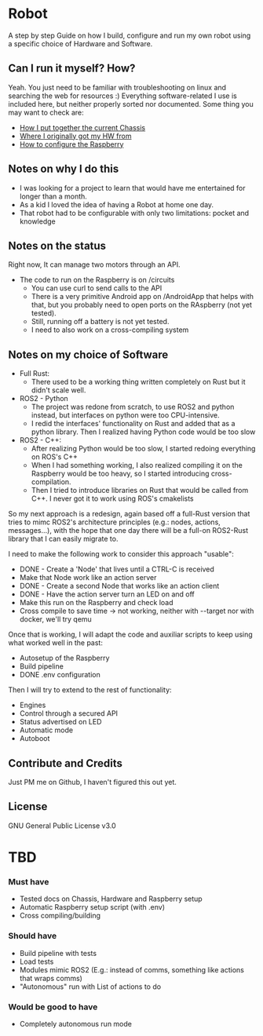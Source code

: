 # Robot

A step by step Guide on how I build, configure and run my own robot using a specific choice of Hardware and Software.

## Can I run it myself? How?

Yeah. You just need to be familiar with troubleshooting on linux and searching the web for resources :) 
Everything software-related I use is included here, but neither properly sorted nor documented.
Some thing you may want to check are:
- [How I put together the current Chassis](https://github.com/angelalonso/robot/blob/master/docs/000_Base_Chassis.md)
- [Where I originally got my HW from](https://github.com/angelalonso/robot/blob/master/docs/000_Base_ShoppingList.md)
- [How to configure the Raspberry](https://github.com/angelalonso/robot/blob/master/docs/000_Base_Raspberry_raspbian.md)
 

## Notes on why I do this

- I was looking for a project to learn that would have me entertained for longer than a month.
- As a kid I loved the idea of having a Robot at home one day.
- That robot had to be configurable with only two limitations: pocket and knowledge 

## Notes on the status

Right now, It can manage two motors through an API. 
- The code to run on the Raspberry is on /circuits
  - You can use curl to send calls to the API
  - There is a very primitive Android app on /AndroidApp that helps with that, but you probably need to open ports on the RAspberry (not yet tested).
  - Still, running off a battery is not yet tested.
  - I need to also work on a cross-compiling system

## Notes on my choice of Software

- Full Rust:
  - There used to be a working thing written completely on Rust but it didn't scale well.
- ROS2 - Python
  - The project was redone from scratch, to use ROS2 and python instead, but interfaces on python were too CPU-intensive.
  - I redid the interfaces' functionality on Rust and added that as a python library. Then I realized having Python code would be too slow
- ROS2 - C++:
  - After realizing Python would be too slow, I started redoing everything on ROS's C++
  - When I had something working, I also realized compiling it on the Raspberry would be too heavy, so I started introducing cross-compilation.
  - Then I tried to introduce libraries on Rust that would be called from C++. I never got it to work using ROS's cmakelists

So my next approach is a redesign, again based off a full-Rust version that tries to mimc ROS2's architecture principles (e.g.: nodes, actions, messages...), with the hope that one day there will be a full-on ROS2-Rust library that I can easily migrate to.

I need to make the following work to consider this approach "usable":
- DONE - Create a 'Node' that lives until a CTRL-C is received
- Make that Node work like an action server
- DONE - Create a second Node that works like an action client
- DONE - Have the action server turn an LED on and off
- Make this run on the Raspberry and check load
- Cross compile to save time -> not working, neither with --target nor with docker, we'll try qemu

Once that is working, I will adapt the code and auxiliar scripts to keep using what worked well in the past:

- Autosetup of the Raspberry 
- Build pipeline
- DONE .env configuration

Then I will try to extend to the rest of functionality:
- Engines
- Control through a secured API
- Status advertised on LED
- Automatic mode
- Autoboot

## Contribute and Credits

Just PM me on Github, I haven't figured this out yet.

## License

GNU General Public License v3.0


# TBD
### Must have
- Tested docs on Chassis, Hardware and Raspberry setup
- Automatic Raspberry setup script (with .env)
- Cross compiling/building

### Should have
- Build pipeline with tests
- Load tests
- Modules mimic ROS2 (E.g.: instead of comms, something like actions that wraps comms)
- "Autonomous" run with List of actions to do

### Would be good to have
- Completely autonomous run mode
